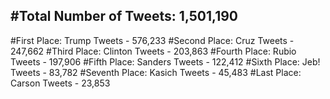 #Total Number of Tweets: 1,501,190 
---
#First Place: Trump Tweets - 576,233
#Second Place: Cruz Tweets - 247,662
#Third Place: Clinton Tweets - 203,863
#Fourth Place: Rubio Tweets - 197,906
#Fifth Place: Sanders Tweets - 122,412
#Sixth Place: Jeb! Tweets - 83,782
#Seventh Place: Kasich Tweets - 45,483
#Last Place: Carson Tweets - 23,853
